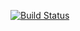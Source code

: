 
[![Build Status](https://travis-ci.org/FenrirUnbound/football-spread.png?branch=master)](https://travis-ci.org/FenrirUnbound/football-spread)
